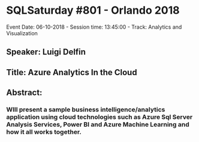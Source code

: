 # SQLSaturday #801 - Orlando 2018
Event Date: 06-10-2018 - Session time: 13:45:00 - Track: Analytics and Visualization
## Speaker: Luigi Delfin
## Title: Azure Analytics In the Cloud
## Abstract:
### WIll present a sample business intelligence/analytics application using cloud technologies such as Azure Sql Server Analysis Services, Power BI and Azure Machine Learning and how it all works together.
